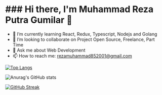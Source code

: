 # ### Hi there, I'm Muhammad Reza Putra Gumilar 👋


- 🌱 I’m currently learning React, Redux, Typescript, Nodejs and Golang
- 👯 I’m looking to collaborate on Project Open Source, Freelance, Part Time
- 💬 Ask me about Web Development
- 📫 How to reach me: rezamuhammad852001@gmail.com

[![Top Langs](https://github-readme-stats.vercel.app/api/top-langs/?username=rezamuhammad851&layout=compact&theme=radical&border_color=141E61)](https://github.com/anuraghazra/github-readme-stats)

![Anurag's GitHub stats](https://github-readme-stats.vercel.app/api?username=rezamuhammad851&show_icons=true&theme=radical&border_color=141E61)

[![GitHub Streak](https://github-readme-streak-stats.herokuapp.com?user=rezamuhammad851&theme=radical&border=141E61)](https://git.io/streak-stats)
